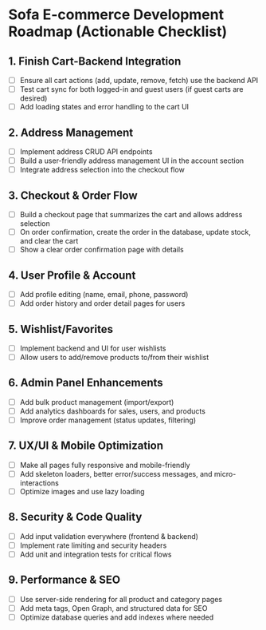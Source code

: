 # Sofa E-commerce Development Roadmap (Actionable Checklist)

## 1. Finish Cart-Backend Integration
- [ ] Ensure all cart actions (add, update, remove, fetch) use the backend API
- [ ] Test cart sync for both logged-in and guest users (if guest carts are desired)
- [ ] Add loading states and error handling to the cart UI

## 2. Address Management
- [ ] Implement address CRUD API endpoints
- [ ] Build a user-friendly address management UI in the account section
- [ ] Integrate address selection into the checkout flow

## 3. Checkout & Order Flow
- [ ] Build a checkout page that summarizes the cart and allows address selection
- [ ] On order confirmation, create the order in the database, update stock, and clear the cart
- [ ] Show a clear order confirmation page with details

## 4. User Profile & Account
- [ ] Add profile editing (name, email, phone, password)
- [ ] Add order history and order detail pages for users

## 5. Wishlist/Favorites
- [ ] Implement backend and UI for user wishlists
- [ ] Allow users to add/remove products to/from their wishlist

## 6. Admin Panel Enhancements
- [ ] Add bulk product management (import/export)
- [ ] Add analytics dashboards for sales, users, and products
- [ ] Improve order management (status updates, filtering)

## 7. UX/UI & Mobile Optimization
- [ ] Make all pages fully responsive and mobile-friendly
- [ ] Add skeleton loaders, better error/success messages, and micro-interactions
- [ ] Optimize images and use lazy loading

## 8. Security & Code Quality
- [ ] Add input validation everywhere (frontend & backend)
- [ ] Implement rate limiting and security headers
- [ ] Add unit and integration tests for critical flows

## 9. Performance & SEO
- [ ] Use server-side rendering for all product and category pages
- [ ] Add meta tags, Open Graph, and structured data for SEO
- [ ] Optimize database queries and add indexes where needed 